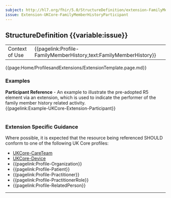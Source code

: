 ```yaml
---
subject: http://hl7.org/fhir/5.0/StructureDefinition/extension-FamilyMemberHistory.participant
issue: Extension-UKCore-FamilyMemberHistoryParticipant
---
```

## StructureDefinition {{variable:issue}}

<table id="addToTranspose">
<tr><td>Context of Use</td>
<td>{{pagelink:Profile-FamilyMemberHistory,text:FamilyMemberHistory}}</td>
</tr>
</table>

{{page:Home/ProfilesandExtensions/ExtensionTemplate.page.md}}

<div id="Examples" class="tabcontent">
  <h3>Examples</h3>
  <b>Participant Reference</b> - An example to illustrate the pre-adopted R5 element via an extension, which is used to indicate the performer of the family member history related activity.<br>
  {{pagelink:Example-UKCore-Extension-Participant}}
  <br><br>
</div>

<h3 id="guidance-fmhparticipant">Extension Specific Guidance</h3>

Where possible, it is expected that the resource being referenced SHOULD conform to one of the following UK Core profiles:

- [UKCore-CareTeam](https://simplifier.net/guide/ukcoreimplementationguideassetsindevelopment/home/profilesandextensions/profile-ukcore-careteam)
- [UKCore-Device](https://simplifier.net/guide/UKCoreImplementationGuideAssetsinDevelopment/Home/ProfilesandExtensions/Profile-UKCore-Device)
- {{pagelink:Profile-Organization}}
- {{pagelink:Profile-Patient}}
- {{pagelink:Profile-Practitioner}}
- {{pagelink:Profile-PractitionerRole}}
- {{pagelink:Profile-RelatedPerson}}


---